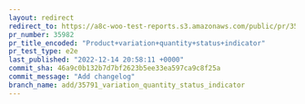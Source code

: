 ```yaml
---
layout: redirect
redirect_to: https://a8c-woo-test-reports.s3.amazonaws.com/public/pr/35982/e2e/index.html
pr_number: 35982
pr_title_encoded: "Product+variation+quantity+status+indicator"
pr_test_type: e2e
last_published: "2022-12-14 20:58:11 +0000"
commit_sha: 46a9c0b132b7d7bf2623b5ee33ea597ca9c8f25a
commit_message: "Add changelog"
branch_name: add/35791_variation_quantity_status_indicator
---
```

